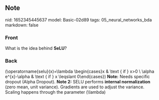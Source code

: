 ## Note
nid: 1652345445637
model: Basic-02d89
tags: 05_neural_networks_bda
markdown: false

### Front
What is the idea behind <b>SeLU</b>?

### Back
\(\operatorname{selu}(x)=\lambda \begin{cases}x & \text { if }
x>0 \\ \alpha e^{x}-\alpha & \text { if } x \leqslant
0\end{cases}\) <b>Note:</b> Needs specific dropout (Alpha Dropout).
<b>Note 2:</b> SELU performs <b>internal normalization</b> (zero
mean, unit variance). Gradients are used to adjust the variance.
Scaling happens through the parameter \(\lambda\)
